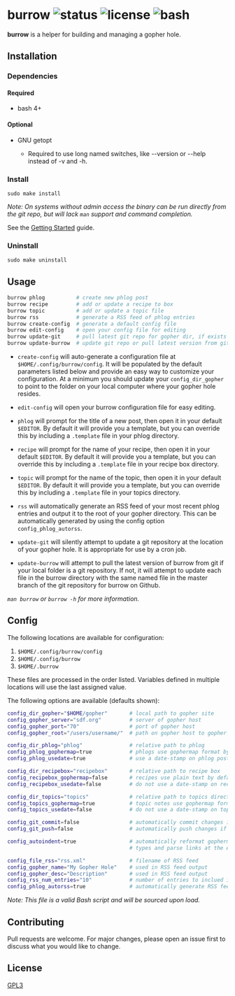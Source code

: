 # burrow ![status](https://img.shields.io/badge/status-working-green.svg?style=flat-square) ![license](https://img.shields.io/badge/license-GPL3-blue.svg?style=flat-square) ![bash](https://img.shields.io/badge/Bash-4%2B-lightgrey.svg?style=flat-square)

**burrow** is a helper for building and managing a gopher hole.

## Installation

### Dependencies

#### Required

* bash 4+

#### Optional

* GNU getopt

  * Required to use long named switches, like --version or --help instead of -v and -h.

### Install

`sudo make install`

_Note: On systems without admin access the binary can be run directly from the
git repo, but will lack `man` support and command completion._

See the [Getting Started](https://github.com/jamestomasino/burrow/wiki/Getting-Started) guide.

### Uninstall

`sudo make uninstall`

## Usage

```bash
burrow phlog          # create new phlog post
burrow recipe         # add or update a recipe to box
burrow topic          # add or update a topic file
burrow rss            # generate a RSS feed of phlog entries
burrow create-config  # generate a default config file
burrow edit-config    # open your config file for editing
burrow update-git     # pull latest git repo for gopher dir, if exists
burrow update-burrow  # update git repo or pull latest version from github
```

- `create-config` will auto-generate a configuration file at
`$HOME/.config/burrow/config`. It will be populated by the default parameters
listed below and provide an easy way to customize your configuration. At a
minimum you should update your `config_dir_gopher` to point to the folder on
your local computer where your gopher hole resides.

- `edit-config` will open your burrow configuration file for easy editing.

- `phlog` will prompt for the title of a new post, then open it in your default
`$EDITOR`. By default it will provide you a template, but you can override this
by including a `.template` file in your phlog directory.

- `recipe` will prompt for the name of your recipe, then open it in your default
`$EDITOR`. By default it will provide you a template, but you can override this
by including a `.template` file in your recipe box directory.

- `topic` will prompt for the name of the topic, then open it in your default
`$EDITOR`. By default it will provide you a template, but you can override this
by including a `.template` file in your topics directory.

- `rss` will automatically generate an RSS feed of your most recent phlog
entries and output it to the root of your gopher directory. This can be
automatically generated by using the config option `config_phlog_autorss`.

- `update-git` will silently attempt to update a git repository at the location
of your gopher hole. It is appropriate for use by a cron job.

- `update-burrow` will attempt to pull the latest version of burrow from git if
your local folder is a git repository. If not, it will attempt to update each
file in the burrow directory with the same named file in the master branch of
the git repository for burrow on Github.

_`man burrow` or `burrow -h` for more information._

## Config

The following locations are available for configuration:

1) `$HOME/.config/burrow/config`
2) `$HOME/.config/burrow`
3) `$HOME/.burrow`

These files are processed in the order listed. Variables defined in multiple
locations will use the last assigned value.

The following options are available (defaults shown):

```bash
config_dir_gopher="$HOME/gopher"       # local path to gopher site
config_gopher_server="sdf.org"         # server of gopher host
config_gopher_port="70"                # port of gopher host
config_gopher_root="/users/username/"  # path on gopher host to gopher site

config_dir_phlog="phlog"               # relative path to phlog
config_phlog_gophermap=true            # phlogs use gophermap format by default
config_phlog_usedate=true              # use a date-stamp on phlog posts

config_dir_recipebox="recipebox"       # relative path to recipe box
config_recipebox_gophermap=false       # recipes use plain text by default
config_recipebox_usedate=false         # do not use a date-stamp on recipe filenames

config_dir_topics="topics"             # relative path to topics directory
config_topics_gophermap=true           # topic notes use gophermap format by default
config_topics_usedate=false            # do not use a date-stamp on topic filenames

config_git_commit=false                # automatically commit changes if git repo
config_git_push=false                  # automatically push changes if git repo

config_autoindent=true                 # automatically reformat gophermaps with leading "i"
                                       # types and parse links at the end of file

config_file_rss="rss.xml"              # filename of RSS feed
config_gopher_name="My Gopher Hole"    # used in RSS feed output
config_gopher_desc="Description"       # used in RSS feed output
config_rss_num_entries="10"            # number of entries to inclued in RSS feed
config_phlog_autorss=true              # automatically generate RSS feed

```

_Note: This file is a valid Bash script and will be sourced upon load._

## Contributing
Pull requests are welcome. For major changes, please open an issue first to
discuss what you would like to change.

## License
[GPL3](LICENSE)
